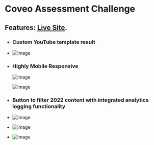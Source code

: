 # Coveo Assessment Challenge

## Features: [Live Site](http://coveo.netlify.app "Coveo Assessment").
* ### Custom YouTube template result
* ![image](https://github.com/Abhishek-Shukla-github/Coveo/assets/36399241/4aee2cb2-c673-401a-9377-c96553fac145)

* ### Highly Mobile Responsive
  ![image](https://github.com/Abhishek-Shukla-github/Coveo/assets/36399241/76ba10db-b4b6-4e02-9fff-d14582479dbe)

  ![image](https://github.com/Abhishek-Shukla-github/Coveo/assets/36399241/209a996f-0d71-40c8-89e0-019cf447b5dd)


* ### Button to filter 2022 content with integrated analytics logging functionality
* ![image](https://github.com/Abhishek-Shukla-github/Coveo/assets/36399241/4a0386ce-ddb0-4a3a-983a-75a3e8d9b015)
* ![image](https://github.com/Abhishek-Shukla-github/Coveo/assets/36399241/e21beac1-2165-44c0-9f3c-b64cae3992ba)
* ![image](https://github.com/Abhishek-Shukla-github/Coveo/assets/36399241/fdb0beb1-a23c-4a7b-a980-9363b37dc38c)

